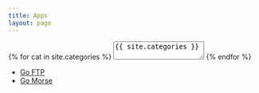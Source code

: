 ```yaml
---
title: Apps
layout: page
---
```


<div id="tag_cloud">
{% for cat in site.categories %}
<textarea>{{ site.categories }}</textarea>
{% endfor %}
<ul class="listing">
  <li class="listing-item">
    <a href="{{ size.url }}/apps/goftp" title="Go FTP">Go FTP </a>
  </li>
  <li>
    <a href="{{ size.url }}/apps/gomorse" title="Go Morse">Go Morse </a>
  </li>
</ul>


<script src="/media/js/jquery.tagcloud.js" type="text/javascript" charset="utf-8"></script> 
<script language="javascript">
$.fn.tagcloud.defaults = {
    size: {start: 1, end: 1, unit: 'em'},
      color: {start: '#f8e0e6', end: '#ff3333'}
};

$(function () {
    $('#tag_cloud a').tagcloud();
});
</script>
